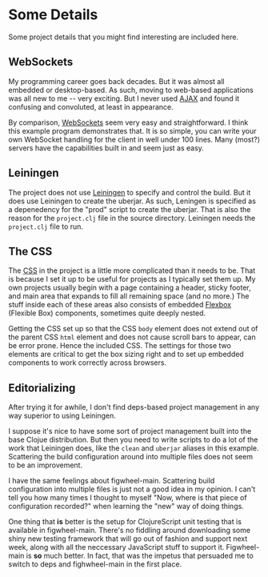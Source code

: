 # Some Details

Some project details that you might find interesting are included here.

## WebSockets

My programming career goes back decades. But it was almost all embedded or desktop-based. As such, moving to web-based applications was all new to me -- very exciting. But I never used [AJAX](https://en.wikipedia.org/wiki/Ajax_%28programming%29) and found it confusing and convoluted, at least in appearance.

By comparison, [WebSockets](https://en.wikipedia.org/wiki/WebSocket) seem very easy and straightforward. I think this example program demonstrates that. It is so simple, you can write your own WebSocket handling for the client in well under 100 lines. Many (most?) servers have the capabilities built in and seem just as easy.

## Leiningen

The project does not use [Leiningen](https://leiningen.org) to specify and control the build. But it does use Leiningen to create the uberjar. As such, Leningen is specified as a depenedency for the "prod" script to create the uberjar. That is also the reason for the `project.clj` file in the source directory. Leiningen needs the `project.clj` file to run.

## The CSS

The [CSS](https://www.w3schools.com/Css/css_intro.asp) in the project is a little more complicated than it needs to be. That is because I set it up to be useful for projects as I typically set them up. My own projects usually begin with a page containing a header, sticky footer, and main area that expands to fill all remaining space (and no more.) The stuff inside each of these areas also consists of embedded [Flexbox](https://www.w3schools.com/csS/css3_flexbox.asp) (Flexible Box) components, sometimes quite deeply nested.

Getting the CSS set up so that the CSS `body` element does not extend out of the parent CSS `html` element and does not cause scroll bars to appear, can be error prone. Hence the included CSS. The settings for those two elements are critical to get the box sizing right and to set up embedded components to work correctly across browsers.

## Editorializing

After trying it for awhile, I don't find deps-based project management in any way superior to using Leiningen.

I suppose it's nice to have some sort of project management built into the base Clojue distribution. But then you need to write scripts to do a lot of the work that Leiningen does, like the `clean` and `uberjar` aliases in this example. Scattering the build configuration around into multiple files does not seem to be an improvement.

I have the same feelings about figwheel-main. Scattering build configuration into multiple files is just not a good idea in my opinion. I can't tell you how many times I thought to myself "Now, where is that piece of configuration recorded?" when learning the "new" way of doing things.

One thing that **is** better is the setup for ClojureScript unit testing that is available in figwheel-main. There's no fiddling around downloading some shiny new testing framework that will go out of fashion and support next week, along with all the neccessary JavaScript stuff to support it. Figwheel-main is **so** much better. In fact, that was the impetus that persuaded me to switch to deps and fighwheel-main in the first place.
